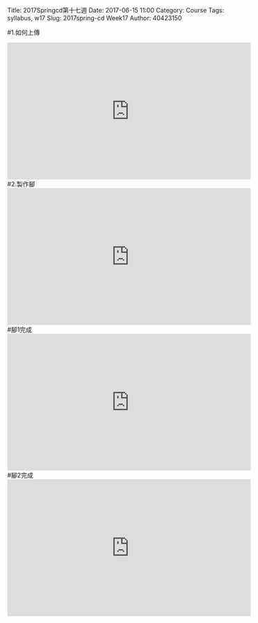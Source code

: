 Title: 2017Springcd第十七週 
Date: 2017-06-15 11:00
Category: Course
Tags: syllabus, w17
Slug: 2017spring-cd Week17
Author: 40423150

<!-- PELICAN_END_SUMMARY -->
#1.如何上傳

<iframe width="560" height="315" src="https://www.youtube.com/embed/yS8amHfXdqk" frameborder="0" allowfullscreen></iframe>
#2.製作腳

<iframe width="560" height="315" src="https://www.youtube.com/embed/SL8P7bvKCT4" frameborder="0" allowfullscreen></iframe>
#腳1完成

<iframe width="560" height="315" src="https://www.youtube.com/embed/HU03kqsEMeY" frameborder="0" allowfullscreen></iframe>
#腳2完成

<iframe width="560" height="315" src="https://www.youtube.com/embed/h4dmJf5oQO4" frameborder="0" allowfullscreen></iframe>
